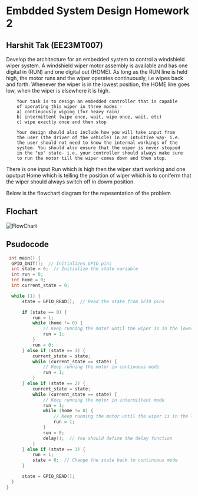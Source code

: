  # Embdded System Design Homework 2 
 ## Harshit Tak (EE23MT007)

  Develop the architecture for an embedded system to control
		a windshield wiper system. A windshield wiper motor assembly
		is available and has one digital in (RUN) and one digital out
		(HOME). As long as the RUN line is held high, the motor runs
		and the wiper operates continuously, i.e wipes back and forth.
		Whenever the wiper is in the lowest position, the HOME line
		goes low, when the wiper is elsewhere it is high.
		
		Your task is to design an embedded controller that is capable
		of operating this wiper in three modes - 
		a) continuously wiping (for heavy rain)
		b) intermittent (wipe once, wait, wipe once, wait, etc)
		c) wipe exactly once and then stop
		
		Your design should also include how you will take input from
		the user (the driver of the vehicle) in an intuitive way- i.e.
		the user should not need to know the internal workings of the
		system. You should also ensure that the wiper is never stopped
		in the "up" state- i.e. your controller should always make sure
		to run the motor till the wiper comes down and then stop.

  There is one input Run which is high then the wiper start working and one oputput Home which is telling the position of wiper which is to coniferm that the wiper should always switch off in dowm position.

  Below is the flowchart diagram for the repesentation of the problem

  ## Flochart
  
  ![FlowChart](https://github.com/HarshitTak/Test/blob/main/WhatsApp%20Image%202023-10-25%20at%2010.54.43%20PM.jpeg)


  ## Psudocode
  ``` C
   int main() {
    GPIO_INIT();  // Initializes GPIO pins
    int state = 0;  // Initialize the state variable
    int run = 0;
    int home = 0;
    int current_state = 0;

    while (1) {
        state = GPIO_READ();  // Read the state from GPIO pins

        if (state == 0) {
            run = 1;
            while (home != 0) {
                // Keep running the motor until the wiper is in the lowest position
                run = 1;
            }
            run = 0;
        } else if (state == 1) {
            current_state = state;
            while (current_state == state) {
                // Keep running the motor in continuous mode
                run = 1;
            }
        } else if (state == 2) {
            current_state = state;
            while (current_state == state) {
                // Keep running the motor in intermittent mode
                run = 1;
                while (home != 0) {
                    // Keep running the motor until the wiper is in the lowest position
                    run = 1;
                }
                run = 0;
                delay();  // You should define the delay function
            }
        } else if (state == 3) {
            run = 1;
            state = 0;  // Change the state back to continuous mode
        }

        state = GPIO_READ();
    }
}

```

